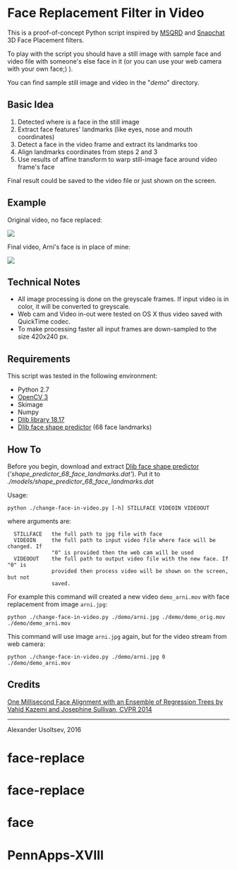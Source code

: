 # Face Replacement Filter in Video
This is a proof-of-concept Python script inspired by [MSQRD](http://msqrd.me) and [Snapchat](https://www.snapchat.com) 3D Face Placement filters.

To play with the script you should have a still image with sample face and video file with someone's else face in it (or you can use your web camera with your own face;) ).

You can find sample still image and video in the "*demo*" directory. 

## Basic Idea

1. Detected where is a face in the still image
2. Extract face features' landmarks (like eyes, nose and mouth coordinates)
3. Detect a face in the video frame and extract its landmarks too
4. Align landmarks coordinates from steps 2 and 3
5. Use results of affine transform to warp still-image face around video frame's face

Final result could be saved to the video file or just shown on the screen.

## Example
Original video, no face replaced:

<a href="https://youtu.be/YqC5wShZCXQ"><img src="https://j.gifs.com/rkE0JW.gif"></a>

Final video, Arni's face is in place of mine:

<a href="https://youtu.be/6X2vD8vt1t4"><img src="https://j.gifs.com/ERZlA4.gif"></a>

## Technical Notes
* All image processing is done on the greyscale frames. If input video is in color, it will be converted to greyscale.
* Web cam and Video in-out were tested on OS X thus video saved with QuickTime codec. 
* To make processing faster all input frames are down-sampled to the size 420x240 px.

## Requirements

This script was tested in the following environment:

* Python 2.7
* [OpenCV 3](http://opencv.org)
* Skimage
* Numpy
* [Dlib library 18.17](http://dlib.net)
* [Dlib face shape predictor](http://sourceforge.net/projects/dclib/files/dlib/v18.10/shape_predictor_68_face_landmarks.dat.bz2) (68 face landmarks)


## How To
Before you begin, download and extract [Dlib face shape predictor](http://sourceforge.net/projects/dclib/files/dlib/v18.10/shape_predictor_68_face_landmarks.dat.bz2) (*'shape_predictor_68_face_landmarks.dat'*). Put it to *./models/shape_predictor_68_face_landmarks.dat*
 
Usage:

`python ./change-face-in-video.py [-h] STILLFACE VIDEOIN VIDEOOUT`

where arguments are:

```
  STILLFACE   the full path to jpg file with face
  VIDEOIN     the full path to input video file where face will be changed. If
              "0" is provided then the web cam will be used
  VIDEOOUT    the full path to output video file with the new face. If "0" is
              provided then process video will be shown on the screen, but not
              saved.
```

For example this command will created a new video `demo_arni.mov` with face replacement from image `arni.jpg`:

`python ./change-face-in-video.py ./demo/arni.jpg ./demo/demo_orig.mov ./demo/demo_arni.mov`

This command will use image `arni.jpg` again, but for the video stream from web camera:

`python ./change-face-in-video.py ./demo/arni.jpg 0 ./demo/demo_arni.mov`

## Credits

[One Millisecond Face Alignment with an Ensemble of Regression Trees by Vahid Kazemi and Josephine Sullivan, CVPR 2014](http://www.cv-foundation.org/openaccess/content_cvpr_2014/html/Kazemi_One_Millisecond_Face_2014_CVPR_paper.html)


-------
Alexander Usoltsev, 2016
# face-replace
# face-replace
# face
# PennApps-XVIII
